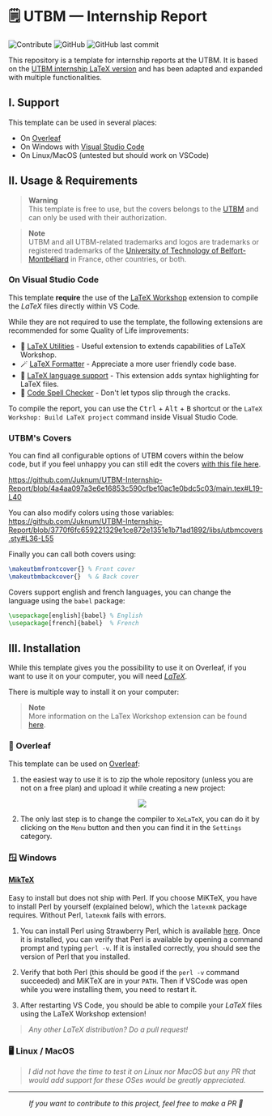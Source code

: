 # 🗒️ UTBM — Internship Report  

<!-- badges  -->
![Contribute](https://img.shields.io/badge/Contribute%20!-C9284D?style=for-the-badge)
![GitHub](https://img.shields.io/github/license/Juknum/UTBM-Internship-Report?style=for-the-badge)
![GitHub last commit](https://img.shields.io/github/last-commit/Juknum/UTBM-Internship-Report?style=for-the-badge)

This repository is a template for internship reports at the UTBM. It is based on the [UTBM internship LaTeX version](https://github.com/pinam45/utbm-latex-internship-report-covers) and has been adapted and expanded with multiple functionalities.

## I. Support

This template can be used in several places:

- On [Overleaf](https://www.overleaf.com)
- On Windows with [Visual Studio Code](https://code.visualstudio.com/)
- On Linux/MacOS (untested but should work on VSCode)

## II. Usage & Requirements

> **Warning**  
> This template is free to use, but the covers belongs to the [UTBM](https://www.utbm.fr/) and can only be used with their authorization.

> **Note**  
> UTBM and all UTBM-related trademarks and logos are trademarks or registered trademarks of the [University of Technology of Belfort-Montbéliard](https://www.utbm.fr/) in France, other countries, or both.

### On Visual Studio Code

This template **require** the use of the [LaTeX Workshop](https://marketplace.visualstudio.com/items?itemName=James-Yu.latex-workshop) extension to compile the $LaTeX$ files directly within VS Code.

While they are not required to use the template, the following extensions are recommended for some Quality of Life improvements:

- 🔸 [LaTeX Utilities](https://marketplace.visualstudio.com/items?itemName=tecosaur.latex-utilities) - Useful extension to extends capabilities of LaTeX Workshop.
- 🪄 [LaTeX Formatter](https://marketplace.visualstudio.com/items?itemName=nickfode.latex-formatter) - Appreciate a more user friendly code base.
- 🔦 [LaTeX language support](https://marketplace.visualstudio.com/items?itemName=torn4dom4n.latex-support) - This extension adds syntax highlighting for LaTeX files.
- 📗 [Code Spell Checker](https://marketplace.visualstudio.com/items?itemName=streetsidesoftware.code-spell-checker) - Don't let typos slip through the cracks.

To compile the report, you can use the <kbd>Ctrl</kbd> + <kbd>Alt</kbd> + <kbd>B</kbd> shortcut or the `LaTeX Workshop: Build LaTeX project` command inside Visual Studio Code.

### UTBM's Covers

You can find all configurable options of UTBM covers within the below code, but if you feel unhappy you can still edit the covers [with this file here](https://github.com/Juknum/UTBM-Internship-Report/blob/main/libs/utbmcovers.sty).  
<!-- Code block mention (GitHub markdown feature) -->
https://github.com/Juknum/UTBM-Internship-Report/blob/4a4aa097a3e6e16853c590cfbe10ac1e0bdc5c03/main.tex#L19-L40

You can also modify colors using those variables:  
https://github.com/Juknum/UTBM-Internship-Report/blob/3770f6fc659221329e1ce872e1351e1b71ad1892/libs/utbmcovers.sty#L36-L55

Finally you can call both covers using:

```tex
\makeutbmfrontcover{} % Front cover
\makeutbmbackcover{}  % & Back cover
```

Covers support english and french languages, you can change the language using the `babel` package:

```tex
\usepackage[english]{babel} % English
\usepackage[french]{babel}  % French
```

## III. Installation

While this template gives you the possibility to use it on Overleaf, if you want to use it on your computer, you will need [$LaTeX$](https://www.latex-project.org/get/).

There is multiple way to install it on your computer:

> **Note**  
> More information on the LaTex Workshop extension can be found [here](https://github.com/James-Yu/LaTeX-Workshop/wiki/Install).

### 🍃 Overleaf

This template can be used on [Overleaf](https://www.overleaf.com/):

1. the easiest way to use it is to zip the whole repository (unless you are not on a free plan) and upload it while creating a new project: <p align=center><img src="https://user-images.githubusercontent.com/49886317/197605315-66d5d380-40dd-475a-9455-e071f773e242.png"></p>

2. The only last step is to change the compiler to `XeLaTeX`, you can do it by clicking on the `Menu` button and then you can find it in the `Settings` category.

### 🪟 Windows

#### [MikTeX](https://miktex.org/download)  

Easy to install but does not ship with Perl. If you choose MiKTeX, you have to install Perl by yourself (explained below), which the `latexmk` package requires. Without Perl, `latexmk` fails with errors.

1. You can install Perl using Strawberry Perl, which is available [here](http://strawberryperl.com/). Once it is installed, you can verify that Perl is available by opening a command prompt and typing `perl -v`. If it is installed correctly, you should see the version of Perl that you installed.

2. Verify that both Perl (this should be good if the `perl -v` command succeeded) and MiKTeX are in your `PATH`. Then if VSCode was open while you were installing them, you need to restart it.

3. After restarting VS Code, you should be able to compile your $LaTeX$ files using the LaTeX Workshop extension!

> _Any other $LaTeX$ distribution? Do a pull request!_

### 🖥️ Linux / MacOS

> _I did not have the time to test it on Linux nor MacOS but any PR that would add support for these OSes would be greatly appreciated._

---

<p align="center">
  <i>If you want to contribute to this project, feel free to make a PR 🤍</i>
</p>
